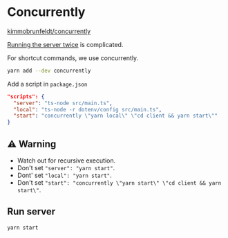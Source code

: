 # Concurrently

[kimmobrunfeldt/concurrently](https://github.com/kimmobrunfeldt/concurrently)

[Running the server twice](005.koa-router.md/#run-server) is complicated.

For shortcut commands, we use concurrently.

```bash
yarn add --dev concurrently
```

Add a script in `package.json`

```json
"scripts": {
  "server": "ts-node src/main.ts",
  "local": "ts-node -r dotenv/config src/main.ts",
  "start": "concurrently \"yarn local\" \"cd client && yarn start\""
}
```

## ⚠️ Warning

- Watch out for recursive execution.
- Don't set `"server": "yarn start"`.
- Dont' set `"local": "yarn start"`.
- Don't set `"start": "concurrently \"yarn start\" \"cd client && yarn start\"`.

## Run server

```bash
yarn start
```
